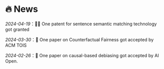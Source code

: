 # 🔥 News

_2024-04-19_：🎉🎉 One patent for sentence semantic matching technology got granted

_2024-03-30_：🎉 One paper on Counterfactual Fairness got accepted by ACM TOIS

_2024-02-26_：🎉 One paper on causal-based debiasing got accepted by AI Open.

